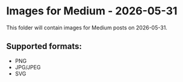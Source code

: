 # Images for Medium - 2026-05-31

This folder will contain images for Medium posts on 2026-05-31.

## Supported formats:
- PNG
- JPG/JPEG
- SVG
